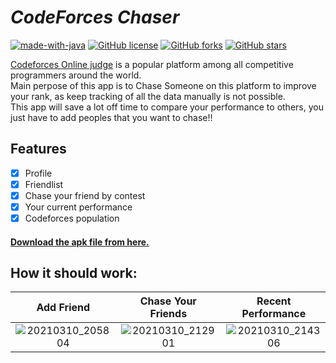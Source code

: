 # *CodeForces Chaser*

[![made-with-java]()](https://img.shields.io/badge/java-%23ED8B00.svg)
[![GitHub license](https://img.shields.io/github/license/tanimahossain/Code-Forces-Chaser.svg)](https://github.com/tanimahossain/Code-Forces-Chaser/blob/main/LICENSE)
[![GitHub forks](https://img.shields.io/github/forks/tanimahossain/Code-Forces-Chaser.svg?style=social&label=Fork)](https://github.com/tanimahossain/Code-Forces-Chaser)
[![GitHub stars](https://img.shields.io/github/stars/tanimahossain/Code-Forces-Chaser.svg?style=social&label=Stars)](https://github.com/tanimahossain/Code-Forces-Chaser)

[Codeforces Online judge](https://codeforces.com/) is a popular platform among all competitive programmers around the world.\
Main perpose of this app is to Chase Someone on this platform to improve your rank, as keep tracking of all the data manually is not possible.\
This app will save a lot off time to compare your performance to others, you just have to add peoples that you want to chase!!

## Features

* [x] Profile
* [x] Friendlist
* [x] Chase your friend by contest
* [x] Your current performance
* [x] Codeforces population

#### [Download the apk file from here.](https://github.com/tanimahossain/Code-Forces-Chaser/files/6118739/cf.chaser.zip)

## How it should work:

Add Friend | Chase Your Friends | Recent Performance
:-------------------------:|:-------------------------:|:-------------------------:
![20210310_205804](https://user-images.githubusercontent.com/34402268/110666494-96161e00-81f3-11eb-8fa1-bcc8b8f7e78b.gif)  |  ![20210310_212901](https://user-images.githubusercontent.com/34402268/110686033-1f841b00-8209-11eb-8dca-5f0f523700cf.gif) | ![20210310_214306](https://user-images.githubusercontent.com/34402268/110686043-2317a200-8209-11eb-8803-7ff465e53dfd.gif)


